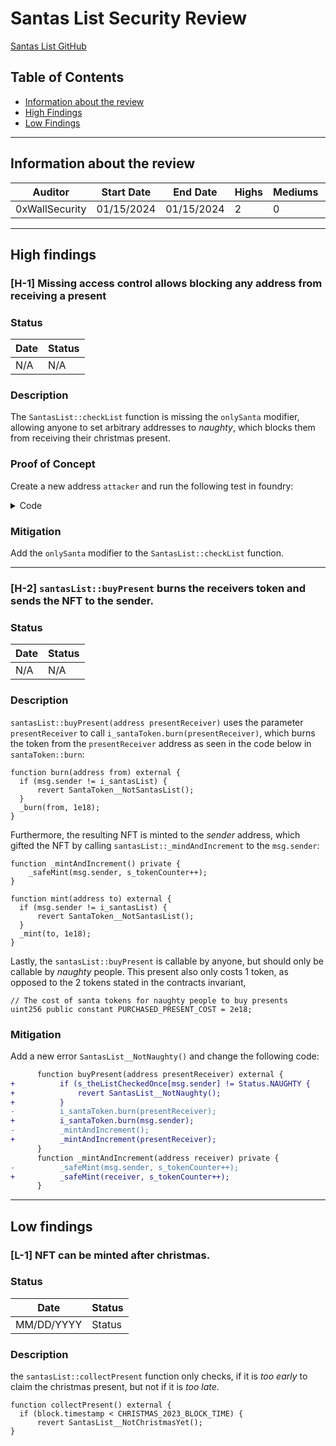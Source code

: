 # **Santas List Security Review**
[Santas List GitHub](https://github.com/Cyfrin/2023-11-Santas-List)
## **Table of  Contents**

 - [Information about the review](#info)
 - [High Findings](#high)
 - [Low Findings](#low)

---

<!-- headings -->
<a id="info"></a>

## **Information about the review**
| Auditor | Start Date | End Date | Highs | Mediums | Lows |
|---|---|---|---|---|---|
| 0xWallSecurity | 01/15/2024 | 01/15/2024 | 2 | 0 | 1 |

---

<a id="high"></a>

## **High findings**

### [H-1] Missing access control allows blocking any address from receiving a present

### Status
| Date | Status | 
|---|---|
|  N/A | N/A |

### Description
The `SantasList::checkList` function is missing the `onlySanta` modifier, allowing anyone to set arbitrary addresses to *naughty*, which blocks them from receiving their christmas present.

### Proof of Concept
Create a new address `attacker` and run the following test in foundry:

<details><summary>Code</summary>

```solidity
function testCheckListAsNonSanta() public {
    vm.prank(attacker);
    santasList.checkList(user, SantasList.Status.NAUGHTY);
    assertEq(uint256(santasList.getNaughtyOrNiceOnce(user)), uint256(SantasList.Status.NAUGHTY));
}
```

</details>

### Mitigation
Add the `onlySanta` modifier to the `SantasList::checkList` function.

---

### [H-2] `santasList::buyPresent` burns the receivers token and sends the NFT to the sender.

### Status
| Date | Status | 
|---|---|
|  N/A | N/A |

### Description
`santasList::buyPresent(address presentReceiver)` uses the parameter `presentReceiver` to call `i_santaToken.burn(presentReceiver)`, which burns the token from the `presentReceiver` address as seen in the code below in `santaToken::burn`:

```solidity
function burn(address from) external {
  if (msg.sender != i_santasList) {
      revert SantaToken__NotSantasList();
  }
  _burn(from, 1e18);
}
```

Furthermore, the resulting NFT is minted to the *sender* address, which gifted the NFT by calling `santasList::_mindAndIncrement` to the `msg.sender`:

```solidity
function _mintAndIncrement() private {
    _safeMint(msg.sender, s_tokenCounter++);
}

function mint(address to) external {
  if (msg.sender != i_santasList) {
      revert SantaToken__NotSantasList();
  }
  _mint(to, 1e18);
}
```

Lastly, the `santasList::buyPresent` is callable by anyone, but should only be callable by *naughty* people. This present also only costs 1 token, as opposed to the 2 tokens stated in the contracts invariant, 

```solidity
// The cost of santa tokens for naughty people to buy presents
uint256 public constant PURCHASED_PRESENT_COST = 2e18;
```

### Mitigation
Add a new error `SantasList__NotNaughty()` and change the following code:

```diff
      function buyPresent(address presentReceiver) external {
+          if (s_theListCheckedOnce[msg.sender] != Status.NAUGHTY {
+              revert SantasList__NotNaughty();
+          }
-          i_santaToken.burn(presentReceiver);
+          i_santaToken.burn(msg.sender);
-          _mintAndIncrement();
+          _mintAndIncrement(presentReceiver);
      }
      function _mintAndIncrement(address receiver) private {
-          _safeMint(msg.sender, s_tokenCounter++);
+          _safeMint(receiver, s_tokenCounter++);
      }
```

---

<a id="low"></a>

## **Low findings**

### [L-1] NFT can be minted after christmas.

### Status
| Date | Status | 
|---|---|
|  MM/DD/YYYY | Status |

### Description
the `santasList::collectPresent` function only checks, if it is *too early* to claim the christmas present, but not if it is *too late*.

```solidity
function collectPresent() external {
  if (block.timestamp < CHRISTMAS_2023_BLOCK_TIME) {
      revert SantasList__NotChristmasYet();
}
```
